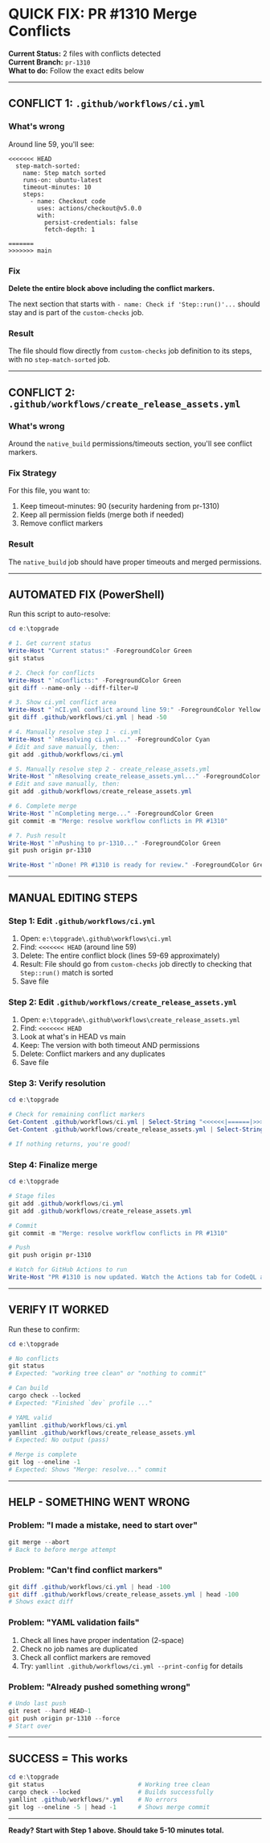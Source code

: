 # QUICK FIX: PR #1310 Merge Conflicts

**Current Status:** 2 files with conflicts detected  
**Current Branch:** `pr-1310`  
**What to do:** Follow the exact edits below

---

## CONFLICT 1: `.github/workflows/ci.yml`

### What's wrong

Around line 59, you'll see:

```
<<<<<<< HEAD
  step-match-sorted:
    name: Step match sorted
    runs-on: ubuntu-latest
    timeout-minutes: 10
    steps:
      - name: Checkout code
        uses: actions/checkout@v5.0.0
        with:
          persist-credentials: false
          fetch-depth: 1

=======
>>>>>>> main
```

### Fix

**Delete the entire block above including the conflict markers.**

The next section that starts with `- name: Check if 'Step::run()'...` should stay and is part of the `custom-checks` job.

### Result

The file should flow directly from `custom-checks` job definition to its steps, with no `step-match-sorted` job.

---

## CONFLICT 2: `.github/workflows/create_release_assets.yml`

### What's wrong

Around the `native_build` permissions/timeouts section, you'll see conflict markers.

### Fix Strategy

For this file, you want to:

1. Keep timeout-minutes: 90 (security hardening from pr-1310)
2. Keep all permission fields (merge both if needed)
3. Remove conflict markers

### Result

The `native_build` job should have proper timeouts and merged permissions.

---

## AUTOMATED FIX (PowerShell)

Run this script to auto-resolve:

```powershell
cd e:\topgrade

# 1. Get current status
Write-Host "Current status:" -ForegroundColor Green
git status

# 2. Check for conflicts
Write-Host "`nConflicts:" -ForegroundColor Green
git diff --name-only --diff-filter=U

# 3. Show ci.yml conflict area
Write-Host "`nCI.yml conflict around line 59:" -ForegroundColor Yellow
git diff .github/workflows/ci.yml | head -50

# 4. Manually resolve step 1 - ci.yml
Write-Host "`nResolving ci.yml..." -ForegroundColor Cyan
# Edit and save manually, then:
git add .github/workflows/ci.yml

# 5. Manually resolve step 2 - create_release_assets.yml  
Write-Host "`nResolving create_release_assets.yml..." -ForegroundColor Cyan
# Edit and save manually, then:
git add .github/workflows/create_release_assets.yml

# 6. Complete merge
Write-Host "`nCompleting merge..." -ForegroundColor Green
git commit -m "Merge: resolve workflow conflicts in PR #1310"

# 7. Push result
Write-Host "`nPushing to pr-1310..." -ForegroundColor Green
git push origin pr-1310

Write-Host "`nDone! PR #1310 is ready for review." -ForegroundColor Green
```

---

## MANUAL EDITING STEPS

### Step 1: Edit `.github/workflows/ci.yml`

1. Open: `e:\topgrade\.github\workflows\ci.yml`
2. Find: `<<<<<<< HEAD` (around line 59)
3. Delete: The entire conflict block (lines 59-69 approximately)
4. Result: File should go from `custom-checks` job directly to checking that `Step::run()` match is sorted
5. Save file

### Step 2: Edit `.github/workflows/create_release_assets.yml`

1. Open: `e:\topgrade\.github\workflows\create_release_assets.yml`
2. Find: `<<<<<<< HEAD`
3. Look at what's in HEAD vs main
4. Keep: The version with both timeout AND permissions
5. Delete: Conflict markers and any duplicates
6. Save file

### Step 3: Verify resolution

```powershell
cd e:\topgrade

# Check for remaining conflict markers
Get-Content .github/workflows/ci.yml | Select-String "<<<<<<|======|>>>>>>"
Get-Content .github/workflows/create_release_assets.yml | Select-String "<<<<<<|======|>>>>>>"

# If nothing returns, you're good!
```

### Step 4: Finalize merge

```powershell
cd e:\topgrade

# Stage files
git add .github/workflows/ci.yml
git add .github/workflows/create_release_assets.yml

# Commit
git commit -m "Merge: resolve workflow conflicts in PR #1310"

# Push
git push origin pr-1310

# Watch for GitHub Actions to run
Write-Host "PR #1310 is now updated. Watch the Actions tab for CodeQL and cargo-deny to run."
```

---

## VERIFY IT WORKED

Run these to confirm:

```powershell
cd e:\topgrade

# No conflicts
git status
# Expected: "working tree clean" or "nothing to commit"

# Can build
cargo check --locked
# Expected: "Finished `dev` profile ..."

# YAML valid
yamllint .github/workflows/ci.yml
yamllint .github/workflows/create_release_assets.yml
# Expected: No output (pass)

# Merge is complete
git log --oneline -1
# Expected: Shows "Merge: resolve..." commit
```

---

## HELP - SOMETHING WENT WRONG

### Problem: "I made a mistake, need to start over"

```powershell
git merge --abort
# Back to before merge attempt
```

### Problem: "Can't find conflict markers"

```powershell
git diff .github/workflows/ci.yml | head -100
git diff .github/workflows/create_release_assets.yml | head -100
# Shows exact diff
```

### Problem: "YAML validation fails"

1. Check all lines have proper indentation (2-space)
2. Check no job names are duplicated
3. Check all conflict markers are removed
4. Try: `yamllint .github/workflows/ci.yml --print-config` for details

### Problem: "Already pushed something wrong"

```powershell
# Undo last push
git reset --hard HEAD~1
git push origin pr-1310 --force
# Start over
```

---

## SUCCESS = This works

```powershell
cd e:\topgrade
git status                          # Working tree clean
cargo check --locked                # Builds successfully  
yamllint .github/workflows/*.yml    # No errors
git log --oneline -5 | head -1      # Shows merge commit
```

---

**Ready? Start with Step 1 above. Should take 5-10 minutes total.**
